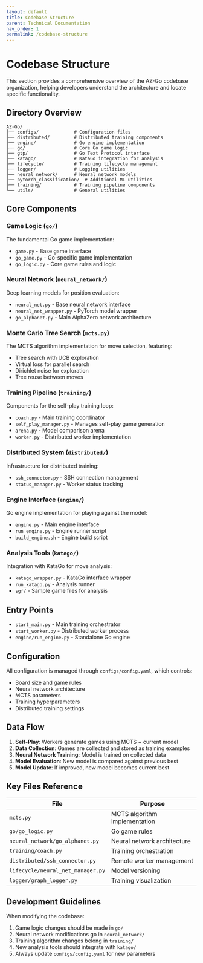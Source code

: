 ```yaml
---
layout: default
title: Codebase Structure
parent: Technical Documentation
nav_order: 1
permalink: /codebase-structure
---
```


# Codebase Structure

This section provides a comprehensive overview of the AZ-Go codebase organization, helping developers understand the architecture and locate specific functionality.

## Directory Overview

```
AZ-Go/
├── configs/             # Configuration files
├── distributed/         # Distributed training components
├── engine/              # Go engine implementation
├── go/                  # Core Go game logic
├── gtp/                 # Go Text Protocol interface
├── katago/              # KataGo integration for analysis
├── lifecycle/           # Training lifecycle management
├── logger/              # Logging utilities
├── neural_network/      # Neural network models
├── pytorch_classification/  # Additional ML utilities
├── training/            # Training pipeline components
└── utils/               # General utilities
```

## Core Components

### Game Logic (`go/`)
The fundamental Go game implementation:
- `game.py` - Base game interface
- `go_game.py` - Go-specific game implementation
- `go_logic.py` - Core game rules and logic

### Neural Network (`neural_network/`)
Deep learning models for position evaluation:
- `neural_net.py` - Base neural network interface
- `neural_net_wrapper.py` - PyTorch model wrapper
- `go_alphanet.py` - Main AlphaZero network architecture

### Monte Carlo Tree Search (`mcts.py`)
The MCTS algorithm implementation for move selection, featuring:
- Tree search with UCB exploration
- Virtual loss for parallel search
- Dirichlet noise for exploration
- Tree reuse between moves

### Training Pipeline (`training/`)
Components for the self-play training loop:
- `coach.py` - Main training coordinator
- `self_play_manager.py` - Manages self-play game generation
- `arena.py` - Model comparison arena
- `worker.py` - Distributed worker implementation

### Distributed System (`distributed/`)
Infrastructure for distributed training:
- `ssh_connector.py` - SSH connection management
- `status_manager.py` - Worker status tracking

### Engine Interface (`engine/`)
Go engine implementation for playing against the model:
- `engine.py` - Main engine interface
- `run_engine.py` - Engine runner script
- `build_engine.sh` - Engine build script

### Analysis Tools (`katago/`)
Integration with KataGo for move analysis:
- `katago_wrapper.py` - KataGo interface wrapper
- `run_katago.py` - Analysis runner
- `sgf/` - Sample game files for analysis

## Entry Points

- `start_main.py` - Main training orchestrator
- `start_worker.py` - Distributed worker process
- `engine/run_engine.py` - Standalone Go engine

## Configuration

All configuration is managed through `configs/config.yaml`, which controls:
- Board size and game rules
- Neural network architecture
- MCTS parameters
- Training hyperparameters
- Distributed training settings

## Data Flow

1. **Self-Play**: Workers generate games using MCTS + current model
2. **Data Collection**: Games are collected and stored as training examples
3. **Neural Network Training**: Model is trained on collected data
4. **Model Evaluation**: New model is compared against previous best
5. **Model Update**: If improved, new model becomes current best

## Key Files Reference

| File | Purpose |
|------|---------|
| `mcts.py` | MCTS algorithm implementation |
| `go/go_logic.py` | Go game rules |
| `neural_network/go_alphanet.py` | Neural network architecture |
| `training/coach.py` | Training orchestration |
| `distributed/ssh_connector.py` | Remote worker management |
| `lifecycle/neural_net_manager.py` | Model versioning |
| `logger/graph_logger.py` | Training visualization |

## Development Guidelines

When modifying the codebase:
1. Game logic changes should be made in `go/`
2. Neural network modifications go in `neural_network/`
3. Training algorithm changes belong in `training/`
4. New analysis tools should integrate with `katago/`
5. Always update `configs/config.yaml` for new parameters